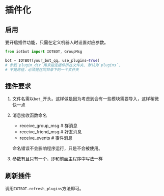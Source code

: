 # 插件化

## 启用
要开启插件功能，只需在定义机器人时设置对应参数。
```python
from iotbot import IOTBOT, GroupMsg

bot = IOTBOT(your_bot_qq, use_plugins=True)
# 参数`plugin_dir`用来指定插件所在文件夹, 默认为`plugins`,
# 不是路径，必须是在同目录下的一个文件夹
```

## 插件要求

1. 文件名需以`bot_`开头。这样做是因为考虑到会有一些模块需要导入，这样稍微快一点
2. 消息接收函数命名
    * receive_group_msg  # 群消息
    * receive_friend_msg  # 好友消息
    * receive_events  # 事件消息

    命名错误不会影响程序运行，只是不会被使用。
3. 参数有且只有一个，即和前面主程序中写法一样

## 刷新插件
调用`IOTBOT.refresh_plugins`方法即可。
